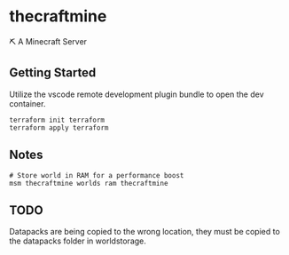 # thecraftmine
⛏️ A Minecraft Server

## Getting Started
Utilize the vscode remote development plugin bundle to open the dev container.
```
terraform init terraform
terraform apply terraform
```

## Notes
```
# Store world in RAM for a performance boost
msm thecraftmine worlds ram thecraftmine
```

## TODO
Datapacks are being copied to the wrong location, they must be copied to the datapacks folder in worldstorage.
